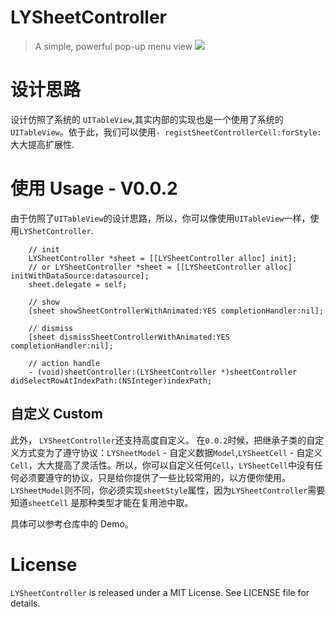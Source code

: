 # LYSheetController
> A simple, powerful pop-up menu view
![](https://img.shields.io/badge/version-0.0.2-blue.svg)
# 设计思路
设计仿照了系统的 `UITableView`,其实内部的实现也是一个使用了系统的`UITableView`。依于此，我们可以使用`- registSheetControllerCell:forStyle:`大大提高扩展性.

# 使用 Usage - V0.0.2
由于仿照了`UITableView`的设计思路，所以，你可以像使用`UITableView`一样，使用`LYShetController`.

```
    // init
    LYSheetController *sheet = [[LYSheetController alloc] init];
    // or LYSheetController *sheet = [[LYSheetController alloc] initWithDataSource:datasource];
    sheet.delegate = self;
    
    // show
    [sheet showSheetControllerWithAnimated:YES completionHandler:nil];
    
    // dismiss
    [sheet dismissSheetControllerWithAnimated:YES completionHandler:nil];
    
    // action handle
    - (void)sheetController:(LYSheetController *)sheetController didSelectRowAtIndexPath:(NSInteger)indexPath;
```
## 自定义 Custom
此外， `LYSheetController`还支持高度自定义。
在`0.0.2`时候，把继承子类的自定义方式变为了遵守协议：`LYSheetModel` - 自定义数据`Model`,`LYSheetCell` - 自定义`Cell`，大大提高了灵活性。所以，你可以自定义任何`Cell`，`LYSheetCell`中没有任何必须要遵守的协议，只是给你提供了一些比较常用的，以方便你使用。`LYSheetModel`则不同，你必须实现`sheetStyle`属性，因为`LYSheetController`需要知道`sheetCell` 是那种类型才能在复用池中取。


具体可以参考仓库中的 Demo。

# License

`LYSheetController` is released under a MIT License. See LICENSE file for details.
